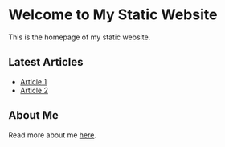 # Welcome to My Static Website

This is the homepage of my static website.

## Latest Articles

- [Article 1](articles/article1.md)
- [Article 2](articles/article2.md)

## About Me

Read more about me [here](about.md).